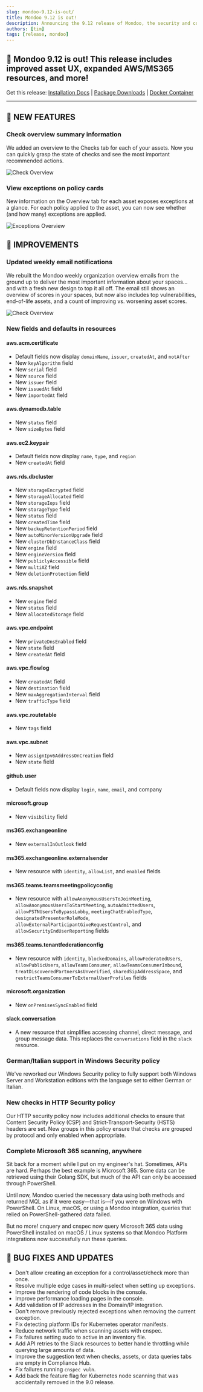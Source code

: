 ```yaml
---
slug: mondoo-9.12-is-out/
title: Mondoo 9.12 is out!
description: Announcing the 9.12 release of Mondoo, the security and compliance platform that prioritizes risks that matter most in your infrastructure.
authors: [tim]
tags: [release, mondoo]
---
```


## 🥳 Mondoo 9.12 is out! This release includes improved asset UX, expanded AWS/MS365 resources, and more!

Get this release: [Installation Docs](/cnspec/) | [Package Downloads](https://releases.mondoo.com/cnspec/) | [Docker Container](https://hub.docker.com/r/mondoo/cnspec)

---

## 🎉 NEW FEATURES

### Check overview summary information

We added an overview to the Checks tab for each of your assets. Now you can quickly grasp the state of checks and see the most important recommended actions.

![Check Overview](/img/releases/2023-12-19-mondoo-9.12-is-out/check_overview.png)

### View exceptions on policy cards

New information on the Overview tab for each asset exposes exceptions at a glance. For each policy applied to the asset, you can now see whether (and how many) exceptions are applied.

![Exceptions Overview](/img/releases/2023-12-19-mondoo-9.12-is-out/exceptions.png)

## 🧹 IMPROVEMENTS

### Updated weekly email notifications

We rebuilt the Mondoo weekly organization overview emails from the ground up to deliver the most important information about your spaces... and with a fresh new design to top it all off. The email still shows an overview of scores in your spaces, but now also includes top vulnerabilities, end-of-life assets, and a count of improving vs. worsening asset scores.

![Check Overview](/img/releases/2023-12-19-mondoo-9.12-is-out/email.png)

### New fields and defaults in resources

#### aws.acm.certificate

- Default fields now display `domainName`, `issuer`, `createdAt`, and `notAfter`
- New `keyAlgorithm` field
- New `serial` field
- New `source` field
- New `issuer` field
- New `issuedAt` field
- New `importedAt` field

#### aws.dynamodb.table

- New `status` field
- New `sizeBytes` field

#### aws.ec2.keypair

- Default fields now display `name`, `type`, and `region`
- New `createdAt` field

#### aws.rds.dbcluster

- New `storageEncrypted` field
- New `storageAllocated` field
- New `storageIops` field
- New `storageType` field
- New `status` field
- New `createdTime` field
- New `backupRetentionPeriod` field
- New `autoMinorVersionUpgrade` field
- New `clusterDbInstanceClass` field
- New `engine` field
- New `engineVersion` field
- New `publiclyAccessible` field
- New `multiAZ` field
- New `deletionProtection` field

#### aws.rds.snapshot

- New `engine` field
- New `status` field
- New `allocatedStorage` field

#### aws.vpc.endpoint

- New `privateDnsEnabled` field
- New `state` field
- New `createdAt` field

#### aws.vpc.flowlog

- New `createdAt` field
- New `destination` field
- New `maxAggregationInterval` field
- New `trafficType` field

#### aws.vpc.routetable

- New `tags` field

#### aws.vpc.subnet

- New `assignIpv6AddressOnCreation` field
- New `state` field

#### github.user

- Default fields now display `login`, `name`, `email`, and company

#### microsoft.group

- New `visibility` field

#### ms365.exchangeonline

- New `externalInOutlook` field

#### ms365.exchangeonline.externalsender

- New resource with `identity`, `allowList`, and `enabled` fields

#### ms365.teams.teamsmeetingpolicyconfig

- New resource with `allowAnonymousUsersToJoinMeeting`, `allowAnonymousUsersToStartMeeting`, `autoAdmittedUsers`, `allowPSTNUsersToBypassLobby`, `meetingChatEnabledType`, `designatedPresenterRoleMode`, `allowExternalParticipantGiveRequestControl`, and `allowSecurityEndUserReporting` fields

#### ms365.teams.tenantfederationconfig

- New resource with `identity`, `blockedDomains`, `allowFederatedUsers`, `allowPublicUsers`, `allowTeamsConsumer`, `allowTeamsConsumerInbound`, `treatDiscoveredPartnersAsUnverified`, `sharedSipAddressSpace`, and `restrictTeamsConsumerToExternalUserProfiles` fields

#### microsoft.organization

- New `onPremisesSyncEnabled` field

#### slack.conversation

- A new resource that simplifies accessing channel, direct message, and group message data. This replaces the `conversations` field in the `slack` resource.

### German/Italian support in Windows Security policy

We've reworked our Windows Security policy to fully support both Windows Server and Workstation editions with the language set to either German or Italian.

### New checks in HTTP Security policy

Our HTTP security policy now includes additional checks to ensure that Content Security Policy (CSP) and Strict-Transport-Security (HSTS) headers are set. New groups in this policy ensure that checks are grouped by protocol and only enabled when appropriate.

### Complete Microsoft 365 scanning, anywhere

Sit back for a moment while I put on my engineer's hat. Sometimes, APIs are hard. Perhaps the best example is Microsoft 365. Some data can be retrieved using their Golang SDK, but much of the API can only be accessed through PowerShell.

Until now, Mondoo queried the necessary data using both methods and returned MQL as if it were easy—that is—if you were on Windows with PowerShell. On Linux, macOS, or using a Mondoo integration, queries that relied on PowerShell-gathered data failed.

But no more! cnquery and cnspec now query Microsoft 365 data using PowerShell installed on macOS / Linux systems so that Mondoo Platform integrations now successfully run these queries.

## 🐛 BUG FIXES AND UPDATES

- Don't allow creating an exception for a control/asset/check more than once.
- Resolve multiple edge cases in multi-select when setting up exceptions.
- Improve the rendering of code blocks in the console.
- Improve performance loading pages in the console.
- Add validation of IP addresses in the Domain/IP integration.
- Don't remove previously rejected exceptions when removing the current exception.
- Fix detecting platform IDs for Kubernetes operator manifests.
- Reduce network traffic when scanning assets with cnspec.
- Fix failures setting sudo to active in an inventory file.
- Add API retries to the Slack resources to better handle throttling while querying large amounts of data.
- Improve the suggestion text when checks, assets, or data queries tabs are empty in Compliance Hub.
- Fix failures running `cnspec vuln`.
- Add back the feature flag for Kubernetes node scanning that was accidentally removed in the 9.0 release.
